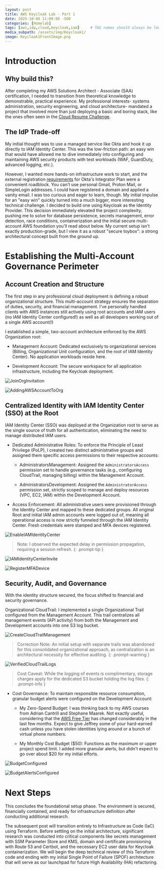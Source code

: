 ```yaml
---
layout: post
title: AWS Keycloak Lab - Part 1
date: 2025-10-06 11:09:00 -500
categories: [Homelab]
tags: [aws,idp,cloud,keycloak,iam]     # TAG names should always be lowercase
media_subpath: /assets/img/Keycloak1/
image: Keycloak1FrontImage.png
---
```

# Introduction

## Why build this?

After completing my AWS Solutions Architect - Associate (SAA) certification, I needed to transition from theoretical knowledge to demonstrable, practical experience. My professional interests- systems administration, security engineering, and cloud architecture- mandated a project that involved more than just deploying a basic and boring stack, like the ones often seen in the [Cloud Resume Challenge](https://cloudresumechallenge.dev/docs/the-challenge/aws/). 

## The IdP Trade-off

My initial thought was to use a managed service like Okta and hook it up directly to IAM Identity Center. This was the low-friction path: an easy win that would have allowed me to dive immediately into configuring and maintaining AWS security products with test workloads (WAF, GuardDuty, advanced logging, etc.).

However, I wanted more hands-on infrastructure work to start, and the external registration [requirements](https://developer.okta.com/docs/reference/org-defaults/) for Okta's Integrator Plan were a convenient roadblock. You can't use personal Gmail, Proton Mail, or SimpleLogin addresses. I could have registered a domain and applied a vanity email. I was too curious and eager to learn, though. My initial impulse for an "easy win" quickly turned into a much bigger, more interesting technical challenge. I decided to build one using Keycloak as the Identity Provider. This decision immediately elevated the project complexity, pushing me to solve for database persistence, secrets management, error detection, race conditions, containerization and the initial secure multi-account AWS foundation you'll read about below. My current setup isn't exactly production-grade, but I view it as a robust "secure toybox": a strong architectural concept built from the ground up.

# Establishing the Multi-Account Governance Perimeter

## Account Creation and Structure

The first step in any professional cloud deployment is defining a robust organizational structure. This multi-account strategy ensures the separation of duties, security, and financial management. I've personally handled clients with AWS instances still actively using root accounts and IAM users (no IAM Identity Center configured!) as well as all developers working out of a single AWS account(!)

I established a simple, two-account architecture enforced by the AWS Organization root:

- Management Account: Dedicated exclusively to organizational services (Billing, Organizational Unit configuration, and the root of IAM Identity Center). No application workloads reside here.

- Development Account: The secure workspace for all application infrastructure, including the Keycloak deployment.

![JoinOrgInvitation](JoinOrgInvitation.png)

![AddingAWSAccountToOrg](AddingAWSAccountToOrg.png)

## Centralized Identity with IAM Identity Center (SSO) at the Root

IAM Identity Center (SSO) was deployed at the Organization root to serve as the single source of truth for all authentication, eliminating the need to manage distributed IAM users.

- Dedicated Administrative Roles: To enforce the Principle of Least Privilege (PoLP), I created two distinct administrative groups and assigned them specific access permissions to their respective accounts:

  - AdministratorsManagement: Assigned the `AdministratorsAccess` permission set to handle governance tasks (e.g., configuring CloudTrail, managing billing) within the Management Account.

  - AdministratorsDevelopment: Assigned the `AdministratorAccess` permission set, strictly scoped to manage and deploy resources (VPC, EC2, IAM) within the Development Account.

- Access Enforcement: All administrative users were provisioned through the Identity Center and mapped to these dedicated groups. All original Root and initial IAM admin accounts were logged out of, meaning all operational access is now strictly funneled through the IAM Identity Center. Fresh credentials were stamped and MFA devices registered.

![EnableIAMIdentityCenter](EnableIAMIdentityCenter.png)

> Note: I observed the expected delay in permission propagation, requiring a session refresh.
{: .prompt-tip }

![IAMIdentityCenterInvite](IAMIdentityCenterInvite.png)

![RegisterMFADevice](RegisterMFADevice.png)

## Security, Audit, and Governance

With the identity structure secured, the focus shifted to financial and security governance.

Organizational CloudTrail: I implemented a single Organizational Trail configured from the Management Account. This trail centralizes all management events (API activity) from both the Management and Development accounts into one S3 log bucket.

![CreateCloudTrailManagement](CreateCloudTrailManagement.png)

> Correction Note: An initial setup with separate trails was abandoned for this consolidated organizational approach, as centralization is an architectural necessity for effective auditing.
{: .prompt-warning }

![VerifiedCloudTrailLogs](VerifiedCloudTrailLogs.png)

> Cost Caveat: While the logging of events is complimentary, storage charges apply for the dedicated S3 bucket holding the log files.
{: .prompt-info }

- Cost Governance: To maintain responsible resource consumption, granular budget alerts were configured on the Development Account:

  - My Zero-Spend Budget: I was thinking back to my AWS courses from Adrian Cantrill and Stephane Maarek. Not exactly useful, considering that the [AWS Free Tier](https://aws.amazon.com/blogs/aws/aws-free-tier-update-new-customers-can-get-started-and-explore-aws-with-up-to-200-in-credits/) has changed considerably in the last few months. Expect to give Jeffrey some of your hard-earned cash unless you have stolen identities lying around or a bunch of virtual phone numbers.

  - My Monthly Cost Budget ($50): Functions as the maximum or upper project spend limit. I added more granular alerts, but didn't expect to go over about $20 for my initial efforts.

![BudgetConfigured](BudgetConfigured.png)

![BudgetAlertsConfigured](BudgetAlertsConfigured.png)

# Next Steps

This concludes the foundational setup phase. The environment is secured, financially contained, and ready for infrastructure definition after conducting additional research.

The subsequent post will transition entirely to Infrastructure as Code (IaC) using Terraform. Before settling on the initial architecture, significant research was conducted into critical components like secrets management with SSM Parameter Store and KMS, domain and certificate provisioning with Route 53 and Certbot, and the necessary EC2 user data for Keycloak containerization. We will begin the deep technical review of this Terraform code and ending with my initial Single Point of Failure (SPOF) architecture that will serve as our launchpad for future High Availability (HA) refactoring.
